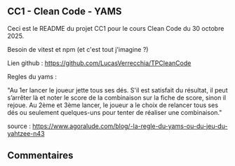 ## CC1 - Clean Code - YAMS

Ceci est le README du projet CC1 pour le cours Clean Code du 30 octobre 2025.

Besoin de vitest et npm (et c'est tout j'imagine ?)

Lien github : https://github.com/LucasVerrecchia/TPCleanCode

Regles du yams :

"Au 1er lancer le joueur jette tous ses dés. S'il est satisfait du résultat, il peut s’arrêter là et noter le score de la combinaison sur la fiche de score, sinon il rejoue.
Au 2ème et 3ème lancer, le joueur a le choix de relancer tous ses dés ou seulement quelques-uns pour tenter de réaliser une combinaison."

source : https://www.agoralude.com/blog/-la-regle-du-yams-ou-du-jeu-du-yahtzee-n43

## Commentaires

